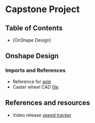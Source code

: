 # Capstone Project


## Table of Contents
* [OnShape Design]

## Onshape Design 

### Imports and References

* Reference for [axle](https://www.lowes.com/pd/Southland-Pipe-3-4-in-x-36-in-150-PSI-Threaded-Galvanized-Pipe/3357860)
* Caster wheel CAD [file](https://www.mcmaster.com/caster-wheels/cart-smart-casters-with-rubber-wheels/)


## References and resources

* Video release [speed tracker](https://physlets.org/tracker/)
